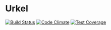 # Urkel

[![Build Status](https://travis-ci.org/mokhan/urkel-api.svg?branch=master)](https://travis-ci.org/mokhan/urkel-api)
[![Code Climate](https://codeclimate.com/github/mokhan/urkel-api/badges/gpa.svg)](https://codeclimate.com/github/mokhan/urkel-api)
[![Test Coverage](https://codeclimate.com/github/mokhan/urkel-api/badges/coverage.svg)](https://codeclimate.com/github/mokhan/urkel-api)

